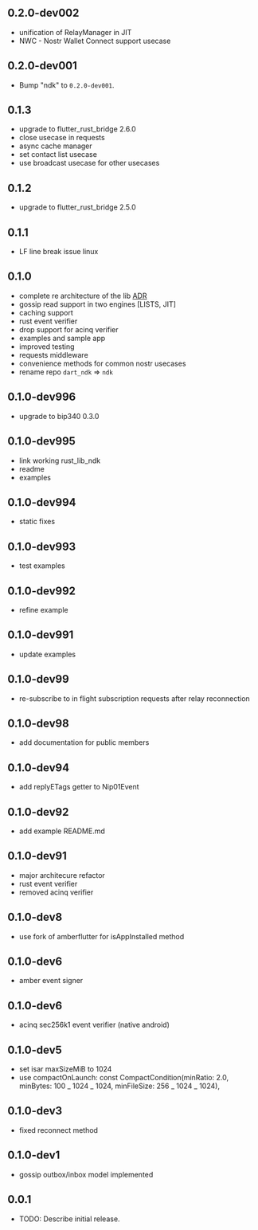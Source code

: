## 0.2.0-dev002
 - unification of RelayManager in JIT
 - NWC - Nostr Wallet Connect support usecase

## 0.2.0-dev001

 - Bump "ndk" to `0.2.0-dev001`.

## 0.1.3

- upgrade to flutter_rust_bridge 2.6.0
- close usecase in requests
- async cache manager
- set contact list usecase
- use broadcast usecase for other usecases

## 0.1.2

- upgrade to flutter_rust_bridge 2.5.0

## 0.1.1

- LF line break issue linux

## 0.1.0

- complete re architecture of the lib [ADR](https://github.com/relaystr/ndk/blob/master/doc/ADRs/layerd-architecture.md)
- gossip read support in two engines [LISTS, JIT]
- caching support
- rust event verifier
- drop support for acinq verifier
- examples and sample app
- improved testing
- requests middleware
- convenience methods for common nostr usecases
- rename repo `dart_ndk` => `ndk`

## 0.1.0-dev996

- upgrade to bip340 0.3.0

## 0.1.0-dev995

- link working rust_lib_ndk
- readme
- examples

## 0.1.0-dev994

- static fixes

## 0.1.0-dev993

- test examples

## 0.1.0-dev992

- refine example

## 0.1.0-dev991

- update examples

## 0.1.0-dev99

- re-subscribe to in flight subscription requests after relay reconnection

## 0.1.0-dev98

- add documentation for public members

## 0.1.0-dev94

- add replyETags getter to Nip01Event

## 0.1.0-dev92

- add example README.md

## 0.1.0-dev91

- major architecure refactor
- rust event verifier
- removed acinq verifier

## 0.1.0-dev8

- use fork of amberflutter for isAppInstalled method

## 0.1.0-dev6

- amber event signer

## 0.1.0-dev6

- acinq sec256k1 event verifier (native android)

## 0.1.0-dev5

- set isar maxSizeMiB to 1024
- use compactOnLaunch: const CompactCondition(minRatio: 2.0, minBytes: 100 _ 1024 _ 1024, minFileSize: 256 _ 1024 _ 1024),

## 0.1.0-dev3

- fixed reconnect method

## 0.1.0-dev1

- gossip outbox/inbox model implemented

## 0.0.1

- TODO: Describe initial release.
